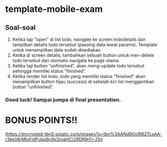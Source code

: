 # template-mobile-exam
## Soal-soal
1. Ketika tap "open" di list todo, navigate ke screen tododetails dan tampilkan details todo tersebut (passing data lewat params). Template untuk menampilkan data sudah disediakan.
2. Ketika di screen details, tambahkan sebuah button untuk men-delete todo tersebut dan otomatis navigate ke page utama.
3. Ketika tap button "unfinished", akan meng-update todo tersebut sehingga memiliki status "finished".
4. Ketika render list todo, todo yang memiliki status "finished" akan menampilkan button hijau (success) di sebelah kiri list menggantikan button "unfinished".



### Good luck! Sampai jumpa di final presentation.







# BONUS POINTS!!
















(https://encrypted-tbn0.gstatic.com/images?q=tbn%3AANd9GcRl6Z7cxAA-r3ke08rMloFqlPubpBv9xSmahICj29DR9rFr-25j)
